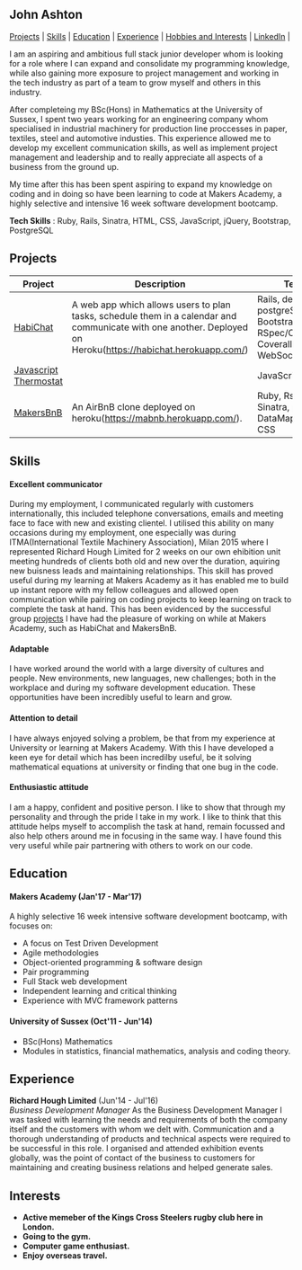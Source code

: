 ## John Ashton

[Projects](#projects) | [Skills](#skills) | [Education](#education) | [Experience](#experience) | [Hobbies and Interests](#interests) | [LinkedIn](https://uk.linkedin.com/in/john-ashton-890654106) |

I am an aspiring and ambitious full stack junior developer whom is looking for a role where I can expand and consolidate my programming knowledge, while also gaining more exposure to project management and working in the tech industry as part of a team to grow myself and others in this industry.

After completeing my BSc(Hons) in Mathematics at the University of Sussex, I spent two years working for an engineering company whom specialised in industrial machinery for production line proccesses in paper, textiles, steel and automotive industies. This experience allowed me to develop my excellent communication skills, as well as implement project management and leadership and to really appreciate all aspects of a business from the ground up.

My time after this has been spent aspiring to expand my knowledge on coding and in doing so have been learning to code at Makers Academy, a highly selective and intensive 16 week software development bootcamp.

**Tech Skills** : Ruby, Rails, Sinatra, HTML, CSS, JavaScript, jQuery, Bootstrap, PostgreSQL

## Projects

| Project   | Description | Technologies |
|---        |---         |---           |
| [HabiChat](https://github.com/Johnhalk/HabiChat) | A web app which allows users to plan tasks, schedule them in a calendar and communicate with one another. Deployed on Heroku(https://habichat.herokuapp.com/) | Rails, devise, ERB, postgreSQL, HTML/CSS, Bootstrap, JQuery, RSpec/Capybara, Coveralls, WebSockets(ActionCable) |
|[Javascript Thermostat](https://github.com/Johnhalk/Thermostat_JavaScript_friday)| | JavaScript, Jasmine, CSS|
| [MakersBnB](https://github.com/Johnhalk/MakersBnB) | An AirBnB clone deployed on heroku(https://mabnb.herokuapp.com/). | Ruby, Rspec/Capybara, Sinatra, postgres /w DataMapper, Bootstrap, CSS |

## Skills

#### Excellent communicator

During my employment, I communicated regularly with customers internationally, this included telephone conversations, emails and meeting face to face with new and existing clientel.  I utilised this ability on many occasions during my employment, one especially was during ITMA(International Textile Machinery Association), Milan 2015 where I represented Richard Hough Limited for 2 weeks on our own ehibition unit meeting hundreds of clients both old and new over the duration, aquiring new buisness leads and maintaining relationships.  This skill has proved useful during my learning at Makers Academy as it has enabled me to build up instant repore with my fellow colleagues and allowed open communication while pairing on coding projects to keep learning on track to complete the task at hand. This has been evidenced by the successful group [projects](#projects) I have had the pleasure of working on while at Makers Academy, such as HabiChat and MakersBnB.

#### Adaptable

I have worked around the world with a large diversity of cultures and people.  New environments, new languages, new challenges; both in the workplace and during my software development education.  These opportunities have been incredibly useful to learn and grow.

#### Attention to detail

I have always enjoyed solving a problem, be that from my experience at University or learning at Makers Academy. With this I have developed a keen eye for detail which has been incredilby useful, be it solving mathematical equations at university or finding that one bug in the code.

#### Enthusiastic attitude

I am a happy, confident and positive person.  I like to show that through my personality and through the pride I take in my work.  I like to think that this attitude helps myself to accomplish the task at hand, remain focussed and also help others around me in focusing in the same way.  I have found this very useful while pair partnering with others to work on our code.

## Education

#### Makers Academy (Jan'17 - Mar'17)

A highly selective 16 week intensive software development bootcamp, with focuses on:

- A focus on Test Driven Development
- Agile methodologies
- Object-oriented programming & software design
- Pair programming
- Full Stack web development
- Independent learning and critical thinking
- Experience with MVC framework patterns

#### University of Sussex (Oct'11 - Jun'14)

- BSc(Hons) Mathematics
- Modules in statistics, financial mathematics, analysis and coding theory.


## Experience

**Richard Hough Limited** (Jun'14 - Jul'16)    
*Business Development Manager*
As the Business Development Manager I was tasked with learning the needs and requirements of both the company itself and the customers with whom we delt with.  Communication and a thorough understanding of products and technical aspects were required to be successful in this role. I organised and attended exhibition events globally, was the point of contact of the business to customers for maintaining and creating business relations and helped generate sales.

## Interests

- **Active memeber of the Kings Cross Steelers rugby club here in London.**
- **Going to the gym.**
- **Computer game enthusiast.**
- **Enjoy overseas travel.**
